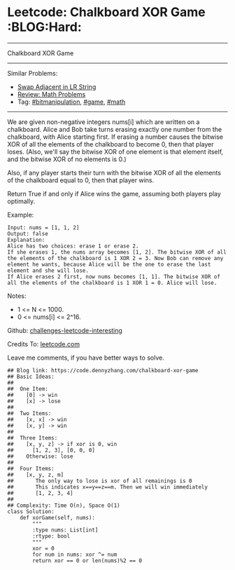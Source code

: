# Leetcode: Chalkboard XOR Game     :BLOG:Hard:


---

Chalkboard XOR Game  

---

Similar Problems:  
-   [Swap Adjacent in LR String](https://code.dennyzhang.com/swap-adjacent-in-lr-string)
-   [Review: Math Problems](https://code.dennyzhang.com/review-math)
-   Tag: [#bitmanipulation](https://code.dennyzhang.com/tag/bitmanipulation), [#game](https://code.dennyzhang.com/tag/game), [#math](https://code.dennyzhang.com/tag/math)

---

We are given non-negative integers nums[i] which are written on a chalkboard.  Alice and Bob take turns erasing exactly one number from the chalkboard, with Alice starting first.  If erasing a number causes the bitwise XOR of all the elements of the chalkboard to become 0, then that player loses.  (Also, we'll say the bitwise XOR of one element is that element itself, and the bitwise XOR of no elements is 0.)  

Also, if any player starts their turn with the bitwise XOR of all the elements of the chalkboard equal to 0, then that player wins.  

Return True if and only if Alice wins the game, assuming both players play optimally.  

Example:  

    Input: nums = [1, 1, 2]
    Output: false
    Explanation: 
    Alice has two choices: erase 1 or erase 2. 
    If she erases 1, the nums array becomes [1, 2]. The bitwise XOR of all the elements of the chalkboard is 1 XOR 2 = 3. Now Bob can remove any element he wants, because Alice will be the one to erase the last element and she will lose. 
    If Alice erases 2 first, now nums becomes [1, 1]. The bitwise XOR of all the elements of the chalkboard is 1 XOR 1 = 0. Alice will lose.

Notes:  

-   1 <= N <= 1000.
-   0 <= nums[i] <= 2^16.

Github: [challenges-leetcode-interesting](https://github.com/DennyZhang/challenges-leetcode-interesting/tree/master/chalkboard-xor-game)  

Credits To: [leetcode.com](https://leetcode.com/problems/chalkboard-xor-game/description/)  

Leave me comments, if you have better ways to solve.  

    ## Blog link: https://code.dennyzhang.com/chalkboard-xor-game
    ## Basic Ideas:
    ##
    ##  One Item:
    ##    [0] -> win
    ##    [x] -> lose
    ##
    ##  Two Items:
    ##    [x, x] -> win
    ##    [x, y] -> win
    ##
    ##  Three Items:
    ##    [x, y, z] -> if xor is 0, win
    ##      [1, 2, 3], [0, 0, 0]
    ##    Otherwise: lose
    ##
    ##  Four Items:
    ##    [x, y, z, m]
    ##       The only way to lose is xor of all remainings is 0
    ##       This indicates x==y==z==m. Then we will win immediately
    ##       [1, 2, 3, 4]
    ##
    ## Complexity: Time O(n), Space O(1)
    class Solution:
        def xorGame(self, nums):
            """
            :type nums: List[int]
            :rtype: bool
            """
            xor = 0
            for num in nums: xor ^= num
            return xor == 0 or len(nums)%2 == 0